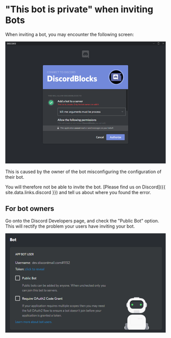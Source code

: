 ---
---

# "This bot is private" when inviting Bots
When inviting a bot, you may encounter the following screen:

![An image of the "This bot is private" screen](/assets/images/invite/private.png)

This is caused by the owner of the bot misconfiguring the configuration of their bot.

You will therefore not be able to invite the bot.
[Please find us on Discord]({{ site.data.links.discord }}) and tell us about where you found the error.

## For bot owners
Go onto the Discord Developers page, and check the "Public Bot" option.
This will rectify the problem your users have inviting your bot.

![An animated video of the option being selected, and then saved](/assets/images/invite/click_public_bot.gif)
